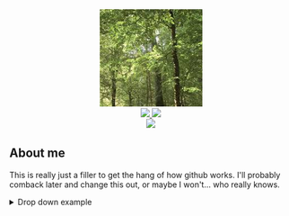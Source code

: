 <div id="header" align="center">
    <img src="Image/Light_Trees.jpg">
</div>

<div id="badges" align="center">
  <a href="https://www.linkedin.com/in/giovanni-granucci/">
    <img src="https://img.shields.io/badge/LinkedIn-blue?style=for-the-badge&logo=linkedin&logoColor=white">
  </a>
  <a href="happygranolabar.github.io">
    <img src="https://img.shields.io/badge/My_Website-blue?style=for-the-badge">
  </a>
</div>

<div align="center"> 
    <img src="https://komarev.com/ghpvc/?username=HappyGranolaBar">  
</div>

## About me

This is really just a filler to get the hang of how github works. I'll probably comback later and change this out, or maybe I won't... who really knows.

<details>
<summary> Drop down example </summary>

| Names | Links |
|-----:|---------------|
|     1| *insert link* |
|     2| *insert link* |
|     3| *insert link* |

</details>

<!-- This is how to use different images based on the light vs dark mode

<picture>
 <source media="(prefers-color-scheme: dark)" srcset="https://s3-eu-west-1.amazonaws.com/blog-ecotree/blog/0001/01/ad46dbb447cd0e9a6aeecd64cc2bd332b0cbcb79.jpeg">
 <source media="(prefers-color-scheme: light)" srcset="Image/Light_Trees.jpg">
 <img alt="Test" src="https://images.app.goo.gl/U7pYt6TsWac8xyow5">
</picture>
-->
